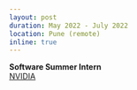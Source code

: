 ```yaml
---
layout: post
duration: May 2022 - July 2022
location: Pune (remote)
inline: true
---
```


**Software Summer Intern**
<br>
[NVIDIA](https://www.nvidia.com/en-in/)
